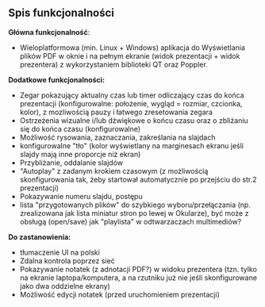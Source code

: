 ## Spis funkcjonalności
**Główna funkcjonalność**:
- Wieloplatformowa (min. Linux + Windows) aplikacja do Wyświetlania plików PDF w oknie i na pełnym ekranie (widok prezentacji + widok prezentera) z wykorzystaniem biblioteki QT oraz Poppler.

**Dodatkowe funkcjonalności:**
- Zegar pokazujący aktualny czas lub timer odliczający czas do końca prezentacji (konfigurowalne: położenie, wygląd = rozmiar, czcionka, kolor), z mozliwością pauzy i łatwego zresetowania zegara
- Ostrzeżenia wizualne i/lub dźwiękowe o końcu czasu oraz o zbliżaniu się do końca czasu (konfigurowalne)
- Możliwość rysowania, zaznaczania, zakreślania na slajdach
- konfigurowalne "tło" (kolor wyświetlany na marginesach ekranu jeśli slajdy mają inne proporcje niż ekran)
- Przybliżanie, oddalanie slajdów
- "Autoplay" z zadanym krokiem czasowym (z możliwością skonfigurowania tak, żeby startował automatycznie po przejściu do str.2 prezentacji)
- Pokazywanie numeru slajdu, postępu
- lista "przygotowanych plików" do szybkiego wyboru/przełączania (np. zrealizowana jak lista miniatur stron po lewej w Okularze), być może z obsługą (open/save) jak "playlista" w odtwarzaczach multimediów?

**Do zastanowienia:**
- tłumaczenie UI na polski
- Zdalna kontrola poprzez sieć 
- Pokazywanie notatek (z adnotacji PDF?) w widoku prezentera (tzn. tylko na ekranie laptopa/komputera, a na rzutniku już nie jeśli skonfigurowane jako dwa oddzielne ekrany)
- Możliwość edycji notatek (przed uruchomieniem prezentacji)
